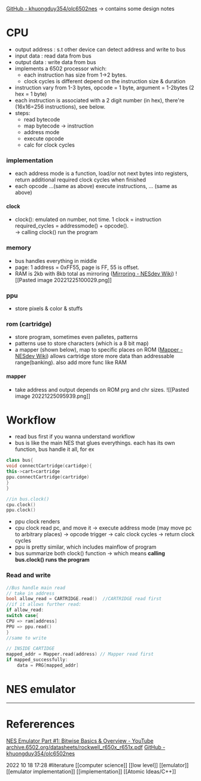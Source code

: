 [GitHub - khuongduy354/olc6502nes](https://github.com/khuongduy354/olc6502nes) 
-> contains some design notes
# CPU  
- output address  : s.t other device can detect address and write to bus  
- input data  : read data  from bus
- output data  : write data from bus  
- implements a 6502 processor which: 
	- each instruction has size from 1->2 bytes. 
	- clock cycles is different depend on the instruction size & duration 
- instruction vary from 1-3 bytes, opcode = 1 byte, argument = 1-2bytes (2 hex = 1 byte) 
- each instruction is associated with a 2 digit number (in hex), there're (16x16=256 instructions), see below.
- steps: 
	- read bytecode 
	- map bytecode -> instruction
	- address mode 
	- execute opcode 
	- calc for clock cycles 
### implementation  
- each address mode is a function, load/or not next bytes into registers, return additional required clock cycles  when finished  
- each opcode ...(same as above) execute instructions, ... (same as above)
#### clock
- clock(): emulated on number, not time. 1 clock = instruction required_cycles = addressmode() + opcode().  
-> calling clock() run the program
### memory  
- bus handles everything in middle 
- page: 1 address = 0xFF55,  page is FF, 55 is offset.   
- RAM is 2kb with 8kb total as mirroring   ([Mirroring - NESdev Wiki](https://www.nesdev.org/wiki/Mirroring))
![[Pasted image 20221225100029.png]]
### ppu 
- store pixels & color & stuffs 
### rom (cartridge)
- store program, sometimes even palletes, patterns
- patterns use to store characters (which is a 8 bit map)
- a mapper (shown below), map to specific places on ROM ([Mapper - NESdev Wiki](https://www.nesdev.org/wiki/Mapper#Common_capabilities)) allows cartridge store more data than addressable range(banking). 
also add more func like RAM
#### mapper
- take address and output depends on ROM prg and chr sizes.
![[Pasted image 20221225095939.png]]
# Workflow   
- read bus first if you wanna understand workflow 
- bus is like the main NES that glues everythings. each has its own function, bus handle it all, for ex 
```c++ 
class bus{
void connectCartridge(cartidge){
this->cart=cartridge
ppu.connectCartridge(cartridge)
}
}  

//in bus.clock() 
cpu.clock() 
ppu.clock()
```
- ppu clock renders
- cpu clock read pc, and move it 
-> execute address mode (may move pc to arbitrary places) -> opcode trigger 
-> calc  clock cycles -> return clock cycles     
- ppu is pretty similar, which includes mainflow of program  
- bus summarize both clock() function 
-> which means **calling bus.clock() runs the program**
### Read and write 
```c++ 
//Bus handle main read  
// take in address 
bool allow_read = CARTRIDGE.read()  //CARTRIDGE read first  
//if it allows further read: 
if allow_read: 
switch case{ 
CPU => ram[address]
PPU => ppu.read() 
} 
//same to write  

// INSIDE CARTIDGE 
mapped_addr = Mapper.read(address) // Mapper read first  
if mapped_successfully:
	data = PRG[mapped_addr]
```






# NES emulator
--- 
# Refererences 
[NES Emulator Part #1: Bitwise Basics & Overview - YouTube](https://www.youtube.com/watch?v=F8kx56OZQhg&list=PLrOv9FMX8xJHqMvSGB_9G9nZZ_4IgteYf&index=4)
[archive.6502.org/datasheets/rockwell_r650x_r651x.pdf](http://archive.6502.org/datasheets/rockwell_r650x_r651x.pdf)
[GitHub - khuongduy354/olc6502nes](https://github.com/khuongduy354/olc6502nes)

2022 10 18 17:28
#literature   [[computer science]] [[low level]] [[emulator]] [[emulator implementation]] [[implementation]] [[Atomic Ideas/C++]]